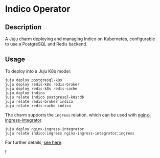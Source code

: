 # Indico Operator

## Description

A Juju charm deploying and managing Indico on Kubernetes, configurable to use a PostgreSQL and Redis backend.


## Usage

To deploy into a Juju K8s model:

    juju deploy postgresql-k8s
    juju deploy redis-k8s redis-broker
    juju deploy redis-k8s redis-cache
    juju deploy indico
    juju relate indico postgresql-k8s:db
    juju relate redis-broker indico
    juju relate redis-cache indico
    

The charm supports the `ingress` relation, which can be used with
[nginx-ingress-integrator](https://charmhub.io/nginx-ingress-integrator/).

    juju deploy nginx-ingress-integrator
    juju relate indico:ingress nginx-ingress-integrator:ingress


For further details, [see here](https://charmhub.io/indico/docs).

!